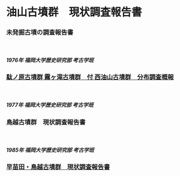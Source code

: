 # 油山古墳群　現状調査報告書
### 未発掘古墳の調査報告書
<br>


##### 1976年 福岡大学歴史研究部 考古学班  
### [駄ノ原古墳群 霧ヶ滝古墳群　付 西油山古墳群　分布調査概報](駄ノ原古墳群・霧ケ滝古墳群現状調査報告書.pdf)
<br>

##### 1977年 福岡大学歴史研究部 考古学班  
### 鳥越古墳群　現状調査報告書
<br>

##### 1985年 福岡大学歴史研究部 考古学班  
### [早苗田・鳥越古墳群　現状調査報告書](早苗田・鳥越古墳群現状調査報告書.pdf)
<br>
